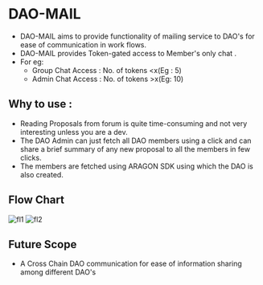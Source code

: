 # DAO-MAIL
* DAO-MAIL aims to provide functionality of mailing service to DAO's for ease of communication in work flows.
* DAO-MAIL provides Token-gated access to Member's only chat .
* For eg:
    * Group Chat Access : No. of tokens <x(Eg : 5)
    * Admin Chat Access : No. of tokens >x(Eg: 10)

## Why to use :
* Reading Proposals from forum is quite time-consuming and not very interesting unless you are a dev.
* The DAO Admin can just fetch all DAO members using a click and can share a brief summary of any new proposal to all the members in few clicks.
* The members are fetched using ARAGON SDK using which the DAO is also created.

## Flow Chart
![fl1](https://user-images.githubusercontent.com/61881540/236694798-b78024a7-a8fb-4f64-851c-d043255aad13.png)
![fl2](https://user-images.githubusercontent.com/61881540/236694802-37654586-0329-4c94-b47a-3faabfc52b56.png)

## Future Scope
* A Cross Chain DAO communication for ease of information sharing among different DAO's 
